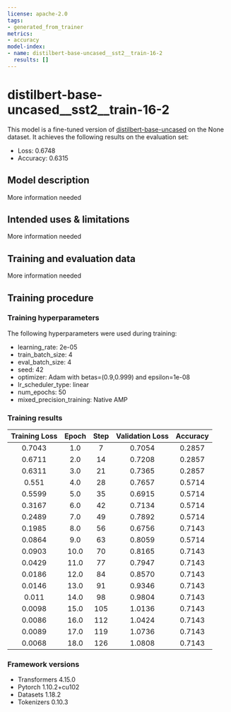```yaml
---
license: apache-2.0
tags:
- generated_from_trainer
metrics:
- accuracy
model-index:
- name: distilbert-base-uncased__sst2__train-16-2
  results: []
---
```


<!-- This model card has been generated automatically according to the information the Trainer had access to. You
should probably proofread and complete it, then remove this comment. -->

# distilbert-base-uncased__sst2__train-16-2

This model is a fine-tuned version of [distilbert-base-uncased](https://huggingface.co/distilbert-base-uncased) on the None dataset.
It achieves the following results on the evaluation set:
- Loss: 0.6748
- Accuracy: 0.6315

## Model description

More information needed

## Intended uses & limitations

More information needed

## Training and evaluation data

More information needed

## Training procedure

### Training hyperparameters

The following hyperparameters were used during training:
- learning_rate: 2e-05
- train_batch_size: 4
- eval_batch_size: 4
- seed: 42
- optimizer: Adam with betas=(0.9,0.999) and epsilon=1e-08
- lr_scheduler_type: linear
- num_epochs: 50
- mixed_precision_training: Native AMP

### Training results

| Training Loss | Epoch | Step | Validation Loss | Accuracy |
|:-------------:|:-----:|:----:|:---------------:|:--------:|
| 0.7043        | 1.0   | 7    | 0.7054          | 0.2857   |
| 0.6711        | 2.0   | 14   | 0.7208          | 0.2857   |
| 0.6311        | 3.0   | 21   | 0.7365          | 0.2857   |
| 0.551         | 4.0   | 28   | 0.7657          | 0.5714   |
| 0.5599        | 5.0   | 35   | 0.6915          | 0.5714   |
| 0.3167        | 6.0   | 42   | 0.7134          | 0.5714   |
| 0.2489        | 7.0   | 49   | 0.7892          | 0.5714   |
| 0.1985        | 8.0   | 56   | 0.6756          | 0.7143   |
| 0.0864        | 9.0   | 63   | 0.8059          | 0.5714   |
| 0.0903        | 10.0  | 70   | 0.8165          | 0.7143   |
| 0.0429        | 11.0  | 77   | 0.7947          | 0.7143   |
| 0.0186        | 12.0  | 84   | 0.8570          | 0.7143   |
| 0.0146        | 13.0  | 91   | 0.9346          | 0.7143   |
| 0.011         | 14.0  | 98   | 0.9804          | 0.7143   |
| 0.0098        | 15.0  | 105  | 1.0136          | 0.7143   |
| 0.0086        | 16.0  | 112  | 1.0424          | 0.7143   |
| 0.0089        | 17.0  | 119  | 1.0736          | 0.7143   |
| 0.0068        | 18.0  | 126  | 1.0808          | 0.7143   |


### Framework versions

- Transformers 4.15.0
- Pytorch 1.10.2+cu102
- Datasets 1.18.2
- Tokenizers 0.10.3
